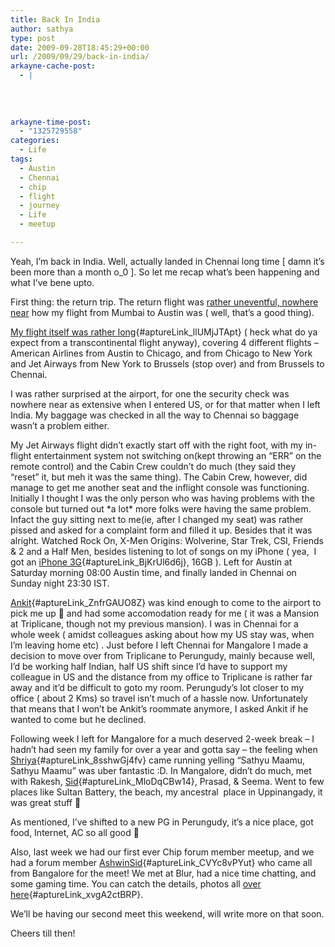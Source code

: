 ```yaml
---
title: Back In India
author: sathya
type: post
date: 2009-09-28T18:45:29+00:00
url: /2009/09/29/back-in-india/
arkayne-cache-post:
  - |
    
    
    
    
arkayne-time-post:
  - "1325729558"
categories:
  - Life
tags:
  - Austin
  - Chennai
  - chip
  - flight
  - journey
  - Life
  - meetup

---
```

Yeah, I’m back in India. Well, actually landed in Chennai long time [ damn it’s been more than a month o_0 ]. So let me recap what’s been happening and what I’ve bene upto.

First thing: the return trip. The return flight was <a href="http://sathyabh.at/2008/11/22/experience-of-a-lifetime-the-mumbai-austin-flight/" target="_blank">rather uneventful, nowhere near</a> <a href="http://sathyabh.at/2008/11/22/experience-of-a-lifetime-the-mumbai-austin-flight/" target="_blank"></a> how my flight from Mumbai to Austin was ( well, that’s a good thing).

[My flight itself was rather long][1]{#aptureLink_llUMjJTApt} ( heck what do ya expect from a transcontinental flight anyway), covering 4 different flights – American Airlines from Austin to Chicago, and from Chicago to New York  and Jet Airways from New York to Brussels (stop over) and from Brussels to Chennai.

<!--more-->

I was rather surprised at the airport, for one the security check was nowhere near as extensive when I entered US, or for that matter when I left India. My baggage was checked in all the way to Chennai so baggage wasn’t a problem either.

My Jet Airways flight didn’t exactly start off with the right foot, with my in-flight entertainment system not switching on(kept throwing an “ERR” on the remote control) and the Cabin Crew couldn’t do much (they said they “reset” it, but meh it was the same thing). The Cabin Crew, however, did manage to get me another seat and the inflight console was functioning. Initially I thought I was the only person who was having problems with the console but turned out \*a lot\* more folks were having the same problem. Infact the guy sitting next to me(ie, after I changed my seat) was rather pissed and asked for a complaint form and filled it up. Besides that it was alright. Watched Rock On, X-Men Origins: Wolverine, Star Trek, CSI, Friends & 2 and a Half Men, besides listening to lot of songs on my iPhone ( yea,  I got an [iPhone 3G][2]{#aptureLink_BjKrUl6d6j}, 16GB ). Left for Austin at Saturday morning 08:00 Austin time, and finally landed in Chennai on Sunday night 23:30 IST.

[Ankit][3]{#aptureLink_ZnfrGAUO8Z} was kind enough to come to the airport to pick me up 🙂 and had some accomodation ready for me ( it was a Mansion at Triplicane, though not my previous mansion). I was in Chennai for a whole week ( amidst colleagues asking about how my US stay was, when I’m leaving home etc) . Just before I left Chennai for Mangalore I made a decision to move over from Triplicane to Perungudy, mainly because well, I’d be working half Indian, half US shift since I’d have to support my colleague in US and the distance from my office to Triplicane is rather far away and it’d be difficult to goto my room. Perungudy’s lot closer to my office ( about 2 Kms) so travel isn’t much of a hassle now. Unfortunately that means that I won’t be Ankit’s roommate anymore, I asked Ankit if he wanted to come but he declined.

Following week I left for Mangalore for a much deserved 2-week break – I hadn’t had seen my family for over a year and gotta say – the feeling when [Shriya][4]{#aptureLink_8sshwGj4fv} came running yelling “Sathyu Maamu, Sathyu Maamu” was uber fantastic :D. In Mangalore, didn’t do much, met with Rakesh, [Sid][5]{#aptureLink_MloDqCBw14}, Prasad, & Seema. Went to few places like Sultan Battery, the beach, my ancestral  place in Uppinangady, it was great stuff 🙂

As mentioned, I’ve shifted to a new PG in Perungudy, it’s a nice place, got food, Internet, AC so all good 🙂

Also, last week we had our first ever Chip forum member meetup, and we had a forum member [AshwinSid][6]{#aptureLink_CVYc8vPYut} who came all from Bangalore for the meet! We met at Blur, had a nice time chatting, and some gaming time. You can catch the details, photos all [over here][7]{#aptureLink_xvgA2ctBRP}.

We’ll be having our second meet this weekend, will write more on that soon.

Cheers till then!

 [1]: http://post.sathyabh.at/my-flight-details
 [2]: http://www.flickr.com/photos/sathyabhat/tags/iphone
 [3]: http://this-is-the-e-n-d.blogspot.com/
 [4]: http://www.flickr.com/photos/sathyabhat/sets/72157604172156342/
 [5]: http://tech-mania.com/
 [6]: http://twitter.com/ashwinsid
 [7]: http://www.chip.in/forums/viewtopic.php?f=11&t=50570
